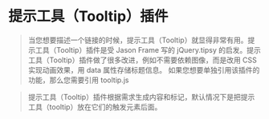 # 提示工具（Tooltip）插件
> 当您想要描述一个链接的时候，提示工具（Tooltip）就显得非常有用。提示工具（Tooltip）插件是受 Jason Frame 写的 jQuery.tipsy 的启发。提示工具（Tooltip）插件做了很多改进，例如不需要依赖图像，而是改用 CSS 实现动画效果，用 data 属性存储标题信息。
如果您想要单独引用该插件的功能，那么您需要引用 tooltip.js

> 提示工具（Tooltip）插件根据需求生成内容和标记，默认情况下是把提示工具（tooltip）放在它们的触发元素后面。
